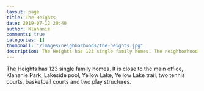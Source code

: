 ```yaml
---
layout: page
title: The Heights
date: 2019-07-12 20:40
author: Klahanie
comments: true
categories: []
thumbnail: "/images/neighborhoods/the-heights.jpg"
description: The Heights has 123 single family homes. The neighborhood is conveniently located near the Klahanie Homeowners Association office and Lakeside Park, which has a swimming pool and large grass recreational area, basketball courts, two play structures, two tennis courts, and access to the Yellow Lake trails.
---
```

The Heights has 123 single family homes. It is close to the main office, Klahanie Park, Lakeside pool, Yellow Lake, Yellow Lake trail, two tennis courts, basketball courts and two play structures.

<object type="image/svg+xml" data="{{site.url}}/images/neighborhoods/the-heights.svg" class="img-fluid"/>
